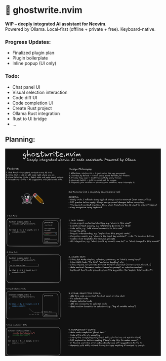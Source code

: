 # 👻 ghostwrite.nvim

**WIP – deeply integrated AI assistant for Neovim.**  
Powered by Ollama. Local-first (offline + private + free). Keyboard-native.

### Progress Updates:
- Finalized plugin plan
- Plugin boilerplate
- Inline popup (UI only)

### Todo:
- Chat panel UI
- Visual selection interaction
- Code diff UI
- Code completion UI
- Create Rust project
- Ollama Rust integration
- Rust to UI bridge
- ...

## Planning:

![UX Sketch](assets/ghostwrite-plan.png)
